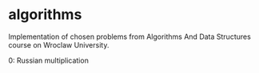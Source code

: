 # algorithms
Implementation of chosen problems from Algorithms And Data Structures course on Wroclaw University.

0: Russian multiplication
